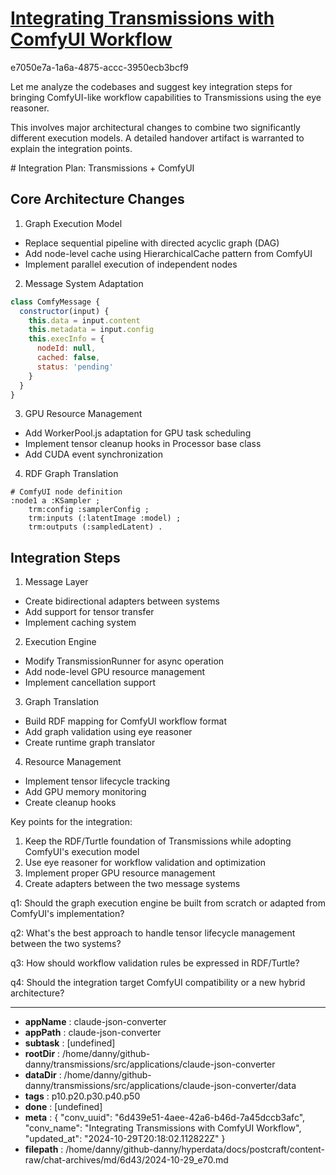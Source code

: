 # [Integrating Transmissions with ComfyUI Workflow](https://claude.ai/chat/6d439e51-4aee-42a6-b46d-7a45dccb3afc)

e7050e7a-1a6a-4875-accc-3950ecb3bcf9

 Let me analyze the codebases and suggest key integration steps for bringing ComfyUI-like workflow capabilities to Transmissions using the eye reasoner.

<antThinking>This involves major architectural changes to combine two significantly different execution models. A detailed handover artifact is warranted to explain the integration points.</antThinking>

<antArtifact identifier="transmissions-comfyui-integration" type="text/markdown" title="Transmissions-ComfyUI Integration Plan">
# Integration Plan: Transmissions + ComfyUI

## Core Architecture Changes

1. Graph Execution Model
- Replace sequential pipeline with directed acyclic graph (DAG)
- Add node-level cache using HierarchicalCache pattern from ComfyUI
- Implement parallel execution of independent nodes

2. Message System Adaptation
```javascript
class ComfyMessage {
  constructor(input) {
    this.data = input.content 
    this.metadata = input.config
    this.execInfo = {
      nodeId: null,
      cached: false,
      status: 'pending'
    }
  }
}
```

3. GPU Resource Management
- Add WorkerPool.js adaptation for GPU task scheduling
- Implement tensor cleanup hooks in Processor base class
- Add CUDA event synchronization

4. RDF Graph Translation
```turtle
# ComfyUI node definition
:node1 a :KSampler ;
    trm:config :samplerConfig ;
    trm:inputs (:latentImage :model) ;
    trm:outputs (:sampledLatent) .
```

## Integration Steps

1. Message Layer
- Create bidirectional adapters between systems
- Add support for tensor transfer
- Implement caching system

2. Execution Engine
- Modify TransmissionRunner for async operation
- Add node-level GPU resource management 
- Implement cancellation support

3. Graph Translation 
- Build RDF mapping for ComfyUI workflow format
- Add graph validation using eye reasoner
- Create runtime graph translator

4. Resource Management
- Implement tensor lifecycle tracking
- Add GPU memory monitoring
- Create cleanup hooks

</antArtifact>

Key points for the integration:
1. Keep the RDF/Turtle foundation of Transmissions while adopting ComfyUI's execution model
2. Use eye reasoner for workflow validation and optimization
3. Implement proper GPU resource management
4. Create adapters between the two message systems

q1: Should the graph execution engine be built from scratch or adapted from ComfyUI's implementation?

q2: What's the best approach to handle tensor lifecycle management between the two systems?

q3: How should workflow validation rules be expressed in RDF/Turtle?

q4: Should the integration target ComfyUI compatibility or a new hybrid architecture?

---

* **appName** : claude-json-converter
* **appPath** : claude-json-converter
* **subtask** : [undefined]
* **rootDir** : /home/danny/github-danny/transmissions/src/applications/claude-json-converter
* **dataDir** : /home/danny/github-danny/transmissions/src/applications/claude-json-converter/data
* **tags** : p10.p20.p30.p40.p50
* **done** : [undefined]
* **meta** : {
  "conv_uuid": "6d439e51-4aee-42a6-b46d-7a45dccb3afc",
  "conv_name": "Integrating Transmissions with ComfyUI Workflow",
  "updated_at": "2024-10-29T20:18:02.112822Z"
}
* **filepath** : /home/danny/github-danny/hyperdata/docs/postcraft/content-raw/chat-archives/md/6d43/2024-10-29_e70.md